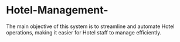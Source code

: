 # Hotel-Management-
The main objective of this system is to streamline and automate Hotel operations, making it easier for Hotel staff to manage efficiently.
